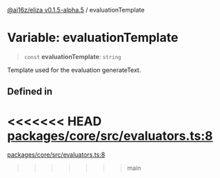 [@ai16z/eliza v0.1.5-alpha.5](../index.md) / evaluationTemplate

# Variable: evaluationTemplate

> `const` **evaluationTemplate**: `string`

Template used for the evaluation generateText.

## Defined in

<<<<<<< HEAD
[packages/core/src/evaluators.ts:8](https://github.com/konstantine25b/eliza/blob/main/packages/core/src/evaluators.ts#L8)
=======
[packages/core/src/evaluators.ts:8](https://github.com/ai16z/eliza/blob/main/packages/core/src/evaluators.ts#L8)
>>>>>>> main
